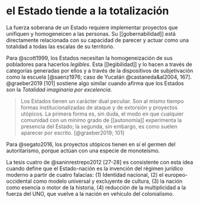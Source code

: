 # el Estado tiende a la totalización
La fuerza soberana de un Estado requiere implementar proyectos que unifiquen y homogeneicen a las personas. Su [[gobernabilidad]] está directamente relacionada con su capacidad de parecer y actuar como una totalidad a todas las escalas de su territorio.

Para @scott1999, los Estados necesitan la homogeneización de sus pobladores para hacerlos *legibles*. Esta [[legibilidad]] y lo hacen a través de categorías generadas por ellos y a través de la dispositivos de subjetivación como la escuela [@saenz1976; caso de Yucatán @castaneda&al2004, 167]. @graeber2019 [101] sostiene algo similar cuando afirma que los Estados son la *Totalidad imaginaria por excelencia*.

>Los Estados tienen un carácter dual peculiar. Son al mismo tiempo formas institucionalizadas de ataque y de extorsión y proyectos utópicos. La primera forma es, sin duda, el modo en que cualquier comunidad con un mínimo grado de [[autonomía]] experimenta la presencia del Estado; la segunda, sin embargo, es como suelen aparecer por escrito. [@graeber2019; 101]

Para @segato2016, los proyectos utópicos tienen en sí el germen del autoritarismo, porque actúan con una especie de monoteísmo.

La tesis cuatro de @saninrestrepo2012 [27-28] es consistente con esta idea cuando define que el Estado-nación es la invención del régimen jurídico moderno a partir de cuatro falacias: (1) Identidad nacional, (2) el europeo-occidental como modelo universal y excluyente de cultura, (3) la nación como esencia o motor de la historia, (4) reducción de la multiplicidad a la fuerza del UNO, que vuelve a la nación en vehículo del colonialismo.

